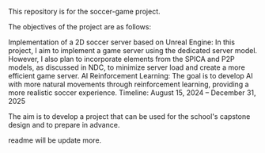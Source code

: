 This repository is for the soccer-game project.

The objectives of the project are as follows:

Implementation of a 2D soccer server based on Unreal Engine: In this project, I aim to implement a game server using the dedicated server model. However, I also plan to incorporate elements from the SPICA and P2P models, as discussed in NDC, to minimize server load and create a more efficient game server.
AI Reinforcement Learning: The goal is to develop AI with more natural movements through reinforcement learning, providing a more realistic soccer experience.
Timeline: August 15, 2024 – December 31, 2025

The aim is to develop a project that can be used for the school's capstone design and to prepare in advance.

readme will be update more.
